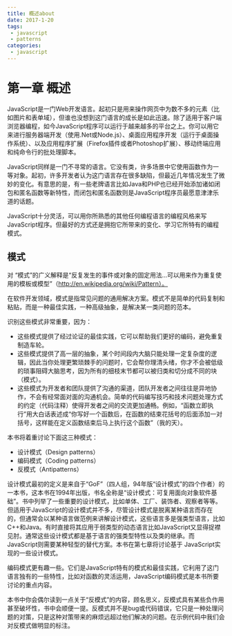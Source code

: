 ```yaml
---
title: 概述about
date: 2017-1-20
tags:
 - javascript
 - patterns
categories:
 - javascript
---
```




# 第一章 概述

JavaScript是一门Web开发语言。起初只是用来操作网页中为数不多的元素（比如图片和表单域），但谁也没想到这门语言的成长是如此迅速。除了适用于客户端浏览器编程，如今JavaScript程序可以运行于越来越多的平台之上。你可以用它来进行服务器端开发（使用.Net或Node.js）、桌面应用程序开发（运行于桌面操作系统）、以及应用程序扩展（Firefox插件或者Photoshop扩展）、移动终端应用和纯命令行的批处理脚本。

JavaScript同样是一门不寻常的语言。它没有类，许多场景中它使用函数作为一等对象。起初，许多开发者认为这门语言存在很多缺陷，但最近几年情况发生了微妙的变化。有意思的是，有一些老牌语言比如Java和PHP也已经开始添加诸如闭包和匿名函数等新特性，而闭包和匿名函数则是JavaScript程序员最愿意津津乐道的话题。

JavaScript十分灵活，可以用你所熟悉的其他任何编程语言的编程风格来写JavaScript程序。但最好的方式还是拥抱它所带来的变化、学习它所特有的编程模式。

## 模式

对 “模式”的广义解释是“反复发生的事件或对象的固定用法...可以用来作为重复使用的模板或模型”（http://en.wikipedia.org/wiki/Pattern）。

在软件开发领域，模式是指常见问题的通用解决方案。模式不是简单的代码复制和粘贴，而是一种最佳实践，一种高级抽象，是解决某一类问题的范本。

识别这些模式非常重要，因为：

- 这些模式提供了经过论证的最佳实践，它可以帮助我们更好的编码，避免重复制造车轮。
- 这些模式提供了高一层的抽象，某个时间段内大脑只能处理一定复杂度的逻辑，因此当你处理更繁琐棘手的问题时，它会帮你理清头绪，你才不会被低级的琐事阻碍大脑思考，因为所有的细枝末节都可以被归类和切分成不同的块（模式）。
- 这些模式为开发者和团队提供了沟通的渠道，团队开发者之间往往是异地协作，不会有经常面对面的沟通机会。简单的代码编写技巧和技术问题处理方式的约定（代码注释）使得开发者之间的交流更加通畅。例如，“函数立即执行”用大白话表述成“你写好一个函数后，在函数的结束花括号的后面添加一对括号，这样能在定义函数结束后马上执行这个函数”（我的天）。

本书将着重讨论下面这三种模式：

- 设计模式（Design patterns）
- 编码模式（Coding patterns）
- 反模式（Antipatterns）

设计模式最初的定义是来自于“GoF”（四人组，94年版“设计模式”的四个作者）的一本书，这本书在1994年出版，书名全称是“设计模式：可复用面向对象软件基础”。书中列举了一些重要的设计模式，比如单体、工厂、装饰者、观察者等等。但适用于JavaScript的设计模式并不多，尽管设计模式是脱离某种语言而存在的，但通常会以某种语言做范例来讲解设计模式，这些语言多是强类型语言，比如C++和Java。有时直接将其应用于弱类型的动态语言比如JavaScript又显得捉襟见肘。通常这些设计模式都是基于语言的强类型特性以及类的继承。而JavaScript则需要某种轻型的替代方案。本书在第七章将讨论基于 JavaScript实现的一些设计模式。

编码模式更有趣一些。它们是JavaScript特有的模式和最佳实践，它利用了这门语言独有的一些特性，比如对函数的灵活运用，JavaScript编码模式是本书所要讨论的重点内容。

本书中你会偶尔读到一点关于“反模式”的内容，顾名思义，反模式具有某些负作用甚至破坏性，书中会顺便一提。反模式并不是bug或代码错误，它只是一种处理问题的对策，只是这种对策带来的麻烦远超过他们解决的问题。在示例代码中我们会对反模式做明显的标注。

